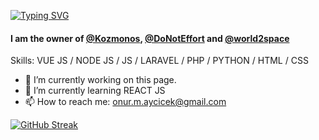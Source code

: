 [![Typing SVG](https://readme-typing-svg.herokuapp.com?duration=2500&color=F7F7F7&lines=Hi+there+%F0%9F%91%8B;Here+is+Onur's+Github+code+station)](https://git.io/typing-svg)
#### I am the owner of [@Kozmonos](https://github.com/Kozmonos), [@DoNotEffort](https://github.com/DoNotEffort) and [@world2space](https://github.com/world2space)
  
Skills: VUE JS / NODE JS / JS / LARAVEL / PHP / PYTHON / HTML / CSS

- 🔭 I’m currently working on this page. 
- 🌱 I’m currently learning REACT JS
- 📫 How to reach me: onur.m.aycicek@gmail.com 

[![GitHub Streak](https://github-readme-streak-stats.herokuapp.com?user=onuraycicek&theme=dark)](https://git.io/streak-stats)

